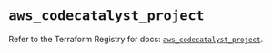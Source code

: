 # `aws_codecatalyst_project`

Refer to the Terraform Registry for docs: [`aws_codecatalyst_project`](https://registry.terraform.io/providers/hashicorp/aws/6.18.0/docs/resources/codecatalyst_project).
